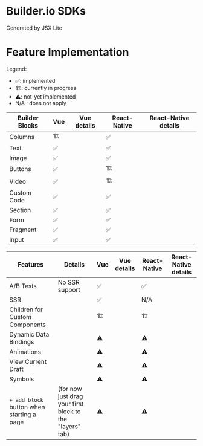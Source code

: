 # Builder.io SDKs

Generated by JSX Lite

# Feature Implementation

Legend:

- ✅: implemented
- 🏗: currently in progress
- ⚠️: not-yet implemented
- N/A : does not apply

| Builder Blocks | Vue | Vue details | React-Native | React-Native details |
| -------------- | --- | ----------- | ------------ | -------------------- |
| Columns        | 🏗   |             | ✅           |                      |
| Text           | ✅  |             | ✅           |                      |
| Image          | ✅  |             | ✅           |                      |
| Buttons        | ✅  |             | 🏗            |                      |
| Video          | ✅  |             | 🏗            |                      |
| Custom Code    | ✅  |             | ✅           |                      |
| Section        | ✅  |             | ✅           |                      |
| Form           | ✅  |             | ✅           |                      |
| Fragment       | ✅  |             | ✅           |                      |
| Input          | ✅  |             | ✅           |                      |

| Features                                  | Details                                                  | Vue | Vue details | React-Native | React-Native details |
| ----------------------------------------- | -------------------------------------------------------- | --- | ----------- | ------------ | -------------------- |
| A/B Tests                                 | No SSR support                                           | ✅  |             | ✅           |                      |
| SSR                                       |                                                          | ✅  |             | N/A          |                      |
| Children for Custom Components            |                                                          | 🏗   |             | 🏗            |                      |
| Dynamic Data Bindings                     |                                                          | ⚠️  |             | ⚠️           |                      |
| Animations                                |                                                          | ⚠️  |             | ⚠️           |                      |
| View Current Draft                        |                                                          | ⚠️  |             | ⚠️           |                      |
| Symbols                                   |                                                          | ⚠️  |             | ⚠️           |                      |
| `+ add block` button when starting a page | (for now just drag your first block to the "layers" tab) | ⚠️  |             | ⚠️           |                      |
